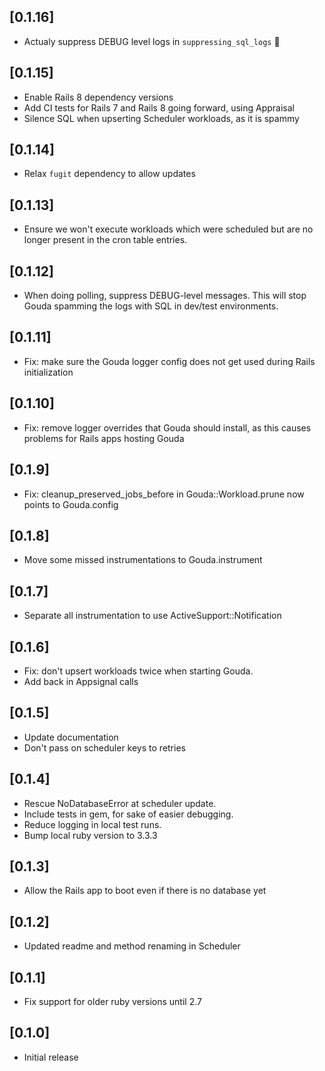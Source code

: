 ## [0.1.16]

- Actualy suppress DEBUG level logs in `suppressing_sql_logs` :facepalm:

## [0.1.15]

- Enable Rails 8 dependency versions
- Add CI tests for Rails 7 and Rails 8 going forward, using Appraisal
- Silence SQL when upserting Scheduler workloads, as it is spammy

## [0.1.14]

- Relax `fugit` dependency to allow updates

## [0.1.13]

- Ensure we won't execute workloads which were scheduled but are no longer present in the cron table entries.

## [0.1.12]

- When doing polling, suppress DEBUG-level messages. This will stop Gouda spamming the logs with SQL in dev/test environments.

## [0.1.11]

- Fix: make sure the Gouda logger config does not get used during Rails initialization

## [0.1.10]

- Fix: remove logger overrides that Gouda should install, as this causes problems for Rails apps hosting Gouda

## [0.1.9]

- Fix: cleanup_preserved_jobs_before in Gouda::Workload.prune now points to Gouda.config

## [0.1.8]

- Move some missed instrumentations to Gouda.instrument

## [0.1.7]

- Separate all instrumentation to use ActiveSupport::Notification

## [0.1.6]

- Fix: don't upsert workloads twice when starting Gouda.
- Add back in Appsignal calls

## [0.1.5]

- Update documentation
- Don't pass on scheduler keys to retries

## [0.1.4]

- Rescue NoDatabaseError at scheduler update.
- Include tests in gem, for sake of easier debugging.
- Reduce logging in local test runs.
- Bump local ruby version to 3.3.3

## [0.1.3]

- Allow the Rails app to boot even if there is no database yet

## [0.1.2]

- Updated readme and method renaming in Scheduler

## [0.1.1]

- Fix support for older ruby versions until 2.7

## [0.1.0]

- Initial release

